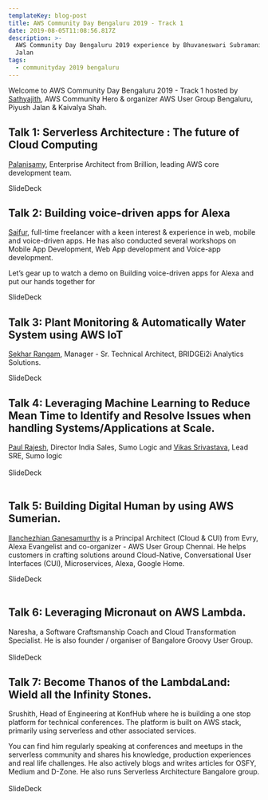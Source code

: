 ```yaml
---
templateKey: blog-post
title: AWS Community Day Bengaluru 2019 - Track 1
date: 2019-08-05T11:08:56.817Z
description: >-
  AWS Community Day Bengaluru 2019 experience by Bhuvaneswari Subramani & Piyush
  Jalan
tags:
  - communityday 2019 bengaluru
---
```

Welcome to AWS Community Day Bengaluru 2019 - Track 1 hosted by [Sathyajith](https://www.linkedin.com/in/sathyabhat/), AWS Community Hero & organizer AWS User Group Bengaluru, Piyush Jalan & Kaivalya Shah.



## Talk 1: Serverless Architecture : The future of Cloud Computing

[Palanisamy](https://www.linkedin.com/in/palanisamy/), Enterprise Architect from Brillion, leading AWS core development team.

SlideDeck

<Photo>

## Talk 2: Building voice-driven apps for Alexa

[Saifur](https://www.linkedin.com/in/saifurrahmanmohsin/), full-time freelancer with a keen interest & experience in web, mobile and voice-driven apps.
 He has also conducted several workshops on Mobile App Development, Web App development and Voice-app development. 

Let’s gear up to watch a demo on Building voice-driven apps for Alexa and put our hands together for

SlideDeck

<Photo>

## Talk 3: Plant Monitoring & Automatically Water System using AWS IoT

[Sekhar Rangam](https://www.linkedin.com/in/sekharrangam/), Manager - Sr. Technical Architect, BRIDGEi2i Analytics Solutions.

SlideDeck

<Photo>

## Talk 4: Leveraging Machine Learning to Reduce Mean Time to Identify and Resolve Issues when handling Systems/Applications at Scale.

 [Paul Rajesh](https://www.linkedin.com/in/paulrajesh/), Director India Sales, Sumo Logic and [Vikas Srivastava](https://www.linkedin.com/in/vikas-srivastava-47a6482b/), Lead SRE, Sumo logic\
\
SlideDeck\
\
<Photo>

## Talk 5: Building Digital Human by using AWS Sumerian.

[
Ilanchezhian Ganesamurthy](https://www.linkedin.com/in/ilanchezhian/) is a Principal Architect (Cloud & CUI) from Evry, Alexa Evangelist and co-organizer - AWS User Group Chennai. He helps customers in crafting solutions around Cloud-Native, Conversational User Interfaces (CUI), Microservices, Alexa, Google Home.

SlideDeck\
\
<Photo>

## Talk 6: Leveraging Micronaut on AWS Lambda.

Naresha, a Software Craftsmanship Coach and Cloud Transformation Specialist. He is also founder / organiser of Bangalore Groovy User Group.\
\
SlideDeck

<Photo>

## Talk 7: Become Thanos of the LambdaLand: Wield all the Infinity Stones.

Srushith, Head of Engineering at KonfHub where he is building a one stop platform for technical conferences. The platform is built on AWS stack, primarily using serverless and other associated services. 

You can find him regularly speaking at conferences and meetups in the serverless community and shares his knowledge, production experiences and real life challenges. He also actively blogs and writes articles for OSFY, Medium and D-Zone. He also runs Serverless Architecture Bangalore group.\
\
SlideDeck

<Photo>

##
